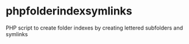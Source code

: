 # phpfolderindexsymlinks
PHP script to create folder indexes by creating lettered subfolders and symlinks
